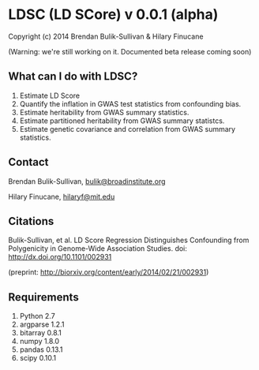 LDSC (LD SCore) v 0.0.1 (alpha)
==============================

Copyright (c) 2014 Brendan Bulik-Sullivan & Hilary Finucane

(Warning: we're still working on it. Documented beta release coming soon)

What can I do with LDSC?
---------------------

1. Estimate LD Score
2. Quantify the inflation in GWAS test statistics from confounding bias.
3. Estimate heritability from GWAS summary statistics.
4. Estimate partitioned heritability from GWAS summary statistcs.
5. Estimate genetic covariance and correlation from GWAS summary statistics.

Contact
-------

Brendan Bulik-Sullivan, bulik@broadinstitute.org

Hilary Finucane, hilaryf@mit.edu

Citations
---------

Bulik-Sullivan, et al. LD Score Regression Distinguishes Confounding from Polygenicity in Genome-Wide Association Studies.
doi: http://dx.doi.org/10.1101/002931

(preprint: http://biorxiv.org/content/early/2014/02/21/002931)


Requirements
------------

1. Python 2.7
2. argparse 1.2.1
3. bitarray 0.8.1
4. numpy 1.8.0
5. pandas 0.13.1
6. scipy 0.10.1

